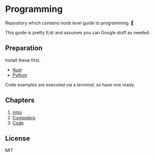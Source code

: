 # Programming

Repository which contains noob level guide to programming. :brain:

This guide is pretty tl;dr and assumes you can Google stuff as needed.

## Preparation

Install these first.

- [Rust](https://www.rust-lang.org/tools/install)
- [Python](https://www.python.org/downloads/)

Code examples are executed via a _terminal_, so have one ready.

## Chapters

1. [Intro](01_intro/README.md)
2. [Computers](02_computers/README.md)
3. [Code](03_code/README.md)

## License

MIT
